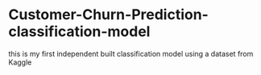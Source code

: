 # Customer-Churn-Prediction-classification-model
this is my first independent built classification model using a dataset from Kaggle 
